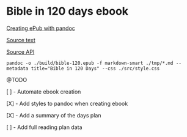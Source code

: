 # Bible in 120 days ebook

[Creating ePub with pandoc](https://pandoc.org/epub.html)

[Source text](https://worldenglish.bible/)

[Source API](https://github.com/getbible/v2)

`pandoc -o ./build/bible-120.epub -f markdown-smart ./tmp/*.md --metadata title="Bible in 120 Days" --css ./src/style.css`

@TODO

[ ] - Automate ebook creation

[X] - Add styles to pandoc when creating ebook

[X] - Add a summary of the days plan

[ ] - Add full reading plan data
